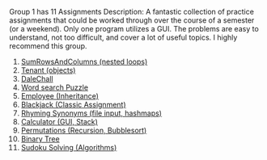 Group 1 has 11 Assignments
Description: A fantastic collection of practice assignments that could be worked through over the course of a semester (or a weekend). Only one program utilizes a GUI. The problems are easy to understand, not too difficult, and cover a lot of useful topics. I highly recommend this group.

1. [SumRowsAndColumns (nested loops)](https://github.com/aJetHorn/Intermediate-Java/tree/master/Group1/Program1)
2. [Tenant (objects)](https://github.com/aJetHorn/Intermediate-Java/tree/master/Group1/Program2)
3. [DaleChall](https://github.com/aJetHorn/Intermediate-Java/tree/master/Group1/Program3)
4. [Word search Puzzle](https://github.com/aJetHorn/Intermediate-Java/tree/master/Group1/Program4)
5. [Employee (Inheritance)](https://github.com/aJetHorn/Intermediate-Java/tree/master/Group1/Program5)
6. [Blackjack (Classic Assignment)](https://github.com/aJetHorn/Intermediate-Java/tree/master/Group1/Program6)
7. [Rhyming Synonyms (file input, hashmaps)](https://github.com/aJetHorn/Intermediate-Java/tree/master/Group1/Program7)
8. [Calculator (GUI, Stack)](https://github.com/aJetHorn/Intermediate-Java/tree/master/Group1/Program8)
9. [Permutations (Recursion, Bubblesort)](https://github.com/aJetHorn/Intermediate-Java/tree/master/Group1/Program9)
10. [Binary Tree](https://github.com/aJetHorn/Intermediate-Java/tree/master/Group1/Program10)
11. [Sudoku Solving (Algorithms)](https://github.com/aJetHorn/Intermediate-Java/tree/master/Group1/Program11)